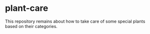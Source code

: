 # plant-care
This repository remains about how to take care of some special plants based on their categories.
